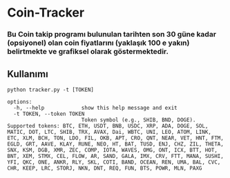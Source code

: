 # Coin-Tracker

### Bu Coin takip programı bulunulan tarihten son 30 güne kadar (opsiyonel) olan coin fiyatlarını (yaklaşık 100 e yakın) belirtmekte ve grafiksel olarak göstermektedir. 

## Kullanımı
``` python tracker.py -t [TOKEN] ```   

``` 
options:
  -h, --help            show this help message and exit
  -t TOKEN, --token TOKEN
                        Token symbol (e.g., SHIB, BND, DOGE). Supported tokens: BTC, ETH, USDT, BNB, USDC, XRP, ADA, DOGE, SOL, MATIC, DOT, LTC, SHIB, TRX, AVAX, Dai, WBTC, UNI, LEO, ATOM, LINK, ETC, XLM, BCH, TON, LDO, FIL, OKB, APT, CRO, QNT, NEAR, VET, HNT, FTM, EGLD, GRT, AAVE, KLAY, RUNE, NEO, HT, BAT, TUSD, ENJ, CHZ, ZIL, THETA, SNX, KSM, DGB, XMR, ZEC, COMP, IOTA, WAVES, OMG, ONT, ICX, BTT, HOT, BNT, XEM, STMX, CEL, FLOW, AR, SAND, GALA, IMX, CRV, FTT, MANA, SUSHI, YFI, QKC, ONE, ANKR, RLY, SKL, COTI, BAND, OCEAN, REN, UMA, BAL, CVC, CHR, KEEP, LRC, STORJ, NKN, DNT, REQ, FUN, BTS, POWR, MLN, PAXG 
                        
```
